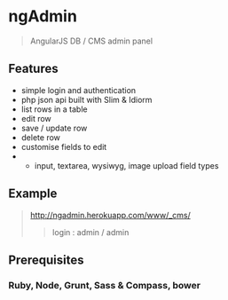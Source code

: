 # ngAdmin
> AngularJS DB / CMS admin panel

## Features
* simple login and authentication
* php json api built with Slim & Idiorm
* list rows in a table
* edit row
* save / update row
* delete row
* customise fields to edit
* * input, textarea, wysiwyg, image upload field types


## Example
> http://ngadmin.herokuapp.com/www/_cms/
> > login : admin / admin

## Prerequisites
### Ruby, Node, Grunt, Sass & Compass, bower
